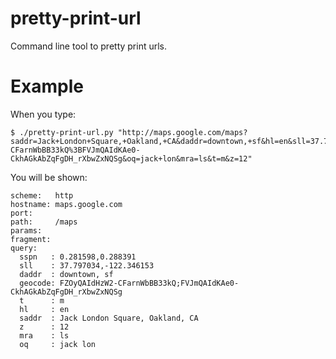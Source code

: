 pretty-print-url
================

Command line tool to pretty print urls.

Example
=======

When you type:

    $ ./pretty-print-url.py "http://maps.google.com/maps?saddr=Jack+London+Square,+Oakland,+CA&daddr=downtown,+sf&hl=en&sll=37.797034,-122.346153&sspn=0.281598,0.288391&geocode=FZOyQAIdHzW2-CFarnWbBB33kQ%3BFVJmQAIdKAe0-CkhAGkAbZqFgDH_rXbwZxNQSg&oq=jack+lon&mra=ls&t=m&z=12"

You will be shown:

	scheme:   http
	hostname: maps.google.com
	port:     
	path:     /maps
	params:   
	fragment: 
	query:
	  sspn   : 0.281598,0.288391
	  sll    : 37.797034,-122.346153
	  daddr  : downtown, sf
	  geocode: FZOyQAIdHzW2-CFarnWbBB33kQ;FVJmQAIdKAe0-CkhAGkAbZqFgDH_rXbwZxNQSg
	  t      : m
	  hl     : en
	  saddr  : Jack London Square, Oakland, CA
	  z      : 12
	  mra    : ls
	  oq     : jack lon
